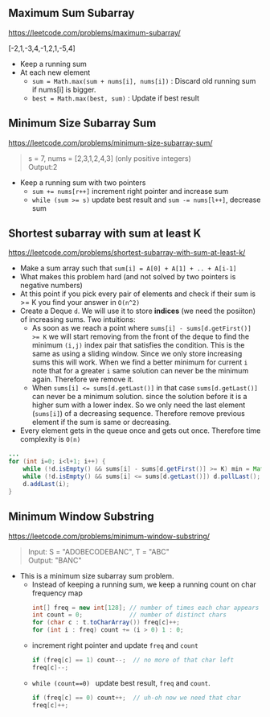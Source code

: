 ## Maximum Sum Subarray
https://leetcode.com/problems/maximum-subarray/

[-2,1,-3,4,-1,2,1,-5,4]  

* Keep a running sum
* At each new element 
  * `sum = Math.max(sum + nums[i], nums[i])` : Discard old running sum if nums[i] is bigger.
  * `best = Math.max(best, sum)` : Update if best result
  
## Minimum Size Subarray Sum
https://leetcode.com/problems/minimum-size-subarray-sum/

> s = 7, nums = [2,3,1,2,4,3] (only positive integers)  
> Output:2

* Keep a running sum with two pointers
  * `sum += nums[r++]` increment right pointer and increase sum
  * `while (sum >= s)` update best result and `sum -= nums[l++]`, decrease sum
  
## Shortest subarray with sum at least K
https://leetcode.com/problems/shortest-subarray-with-sum-at-least-k/

* Make a sum array such that `sum[i] = A[0] + A[1] + .. + A[i-1]`
* What makes this problem hard (and not solved by two pointers is negative numbers)
* At this point if you pick every pair of elements and check if their sum is >= K you find your answer in `O(n^2)`
* Create a Deque `d`. We will use it to store **indices** (we need the posiiton) of increasing sums. Two intuitions:
    - As soon as we reach a point where `sums[i] - sums[d.getFirst()] >= K` we will start removing from the front of the deque to find the minimum `(i,j)` index pair that satisfies the condition. This is the same as using a sliding window. Since we only store increasing sums this will work. When we find a better minimum for current `i` note that for a greater `i` same solution can never be the minimum again. Therefore we remove it.
    - When `sums[i] <= sums[d.getLast()]` in that case `sums[d.getLast()]` can never be a minimum solution. since the solution before it is a higher sum with a lower index. So we only need the last element (`sums[i]`) of a decreasing sequence. Therefore remove previous element if the sum is same or decreasing.
* Every element gets in the queue once and gets out once. Therefore time complexity is `O(n)`
```java
...
for (int i=0; i<l+1; i++) {
    while (!d.isEmpty() && sums[i] - sums[d.getFirst()] >= K) min = Math.min(min, i - d.pollFirst());
    while (!d.isEmpty() && sums[i] <= sums[d.getLast()]) d.pollLast();
    d.addLast(i);
}
```
  
## Minimum Window Substring
https://leetcode.com/problems/minimum-window-substring/

> Input: S = "ADOBECODEBANC", T = "ABC"  
> Output: "BANC"  

* This is a minimum size subarray sum problem.
  * Instead of keeping a running sum, we keep a running count on char frequency map
    ```java
    int[] freq = new int[128]; // number of times each char appears
    int count = 0;             // number of distinct chars
    for (char c : t.toCharArray()) freq[c]++;
    for (int i : freq) count += (i > 0) 1 : 0;
    ```
  * increment right pointer and update `freq` and `count`
    ```java
    if (freq[c] == 1) count--;  // no more of that char left
    freq[c]--;
    ```
  * `while (count==0) ` update best result, `freq` and `count`.
    ```java
    if (freq[c] == 0) count++;  // uh-oh now we need that char
    freq[c]++;
    ```
